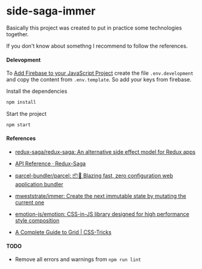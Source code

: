 # side-saga-immer

Basically this project was created to put in practice some technologies together.

If you don't know about somethng I recommend to follow the references.

#### Delevopment

To [Add Firebase to your JavaScript Project](https://firebase.google.com/docs/web/setup) create the file `.env.development` and copy the content from `.env.template`. So add your keys from firebase.

Install the dependencies
```js
npm install
```

Start the project
```js
npm start
```

#### References

- [redux-saga/redux-saga: An alternative side effect model for Redux apps](https://github.com/redux-saga/redux-saga)

- [API Reference · Redux-Saga](https://redux-saga.js.org/docs/api/)

- [parcel-bundler/parcel: 📦🚀 Blazing fast, zero configuration web application bundler](https://github.com/parcel-bundler/parcel)

- [mweststrate/immer: Create the next immutable state by mutating the current one](https://github.com/mweststrate/immer)

- [emotion-js/emotion: CSS-in-JS library designed for high performance style composition](https://github.com/emotion-js/emotion)

- [A Complete Guide to Grid \| CSS-Tricks](https://css-tricks.com/snippets/css/complete-guide-grid)

#### TODO
- Remove all errors and warnings from `npm run lint`